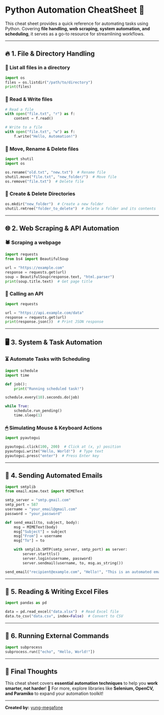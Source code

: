 # Python Automation CheatSheet 🚀

This cheat sheet provides a quick reference for automating tasks using Python. Covering **file handling, web scraping, system automation, and scheduling**, it serves as a go-to resource for streamlining workflows.

---

## 🔥 **1. File & Directory Handling**

### 📂 **List all files in a directory**
```python
import os
files = os.listdir("/path/to/directory")
print(files)
```

### 📝 **Read & Write files**
```python
# Read a file
with open("file.txt", "r") as f:
    content = f.read()

# Write to a file
with open("file.txt", "w") as f:
    f.write("Hello, Automation!")
```

### 🚀 **Move, Rename & Delete files**
```python
import shutil
import os

os.rename("old.txt", "new.txt")  # Rename file
shutil.move("file.txt", "new_folder/")  # Move file
os.remove("file.txt")  # Delete file
```

### 📁 **Create & Delete Directories**
```python
os.mkdir("new_folder")  # Create a new folder
shutil.rmtree("folder_to_delete")  # Delete a folder and its contents
```

---

## 🌐 **2. Web Scraping & API Automation**

### 🕷 **Scraping a webpage**
```python
import requests
from bs4 import BeautifulSoup

url = "https://example.com"
response = requests.get(url)
soup = BeautifulSoup(response.text, "html.parser")
print(soup.title.text)  # Get page title
```

### 📡 **Calling an API**
```python
import requests

url = "https://api.example.com/data"
response = requests.get(url)
print(response.json())  # Print JSON response
```

---

## 🖥 **3. System & Task Automation**

### ⏳ **Automate Tasks with Scheduling**
```python
import schedule
import time

def job():
    print("Running scheduled task!")

schedule.every(10).seconds.do(job)

while True:
    schedule.run_pending()
    time.sleep(1)
```

### 🖱 **Simulating Mouse & Keyboard Actions**
```python
import pyautogui

pyautogui.click(100, 200)  # Click at (x, y) position
pyautogui.write("Hello, World!")  # Type text
pyautogui.press("enter")  # Press Enter key
```

---

## 📧 **4. Sending Automated Emails**
```python
import smtplib
from email.mime.text import MIMEText

smtp_server = "smtp.gmail.com"
smtp_port = 587
username = "your_email@gmail.com"
password = "your_password"

def send_email(to, subject, body):
    msg = MIMEText(body)
    msg["Subject"] = subject
    msg["From"] = username
    msg["To"] = to

    with smtplib.SMTP(smtp_server, smtp_port) as server:
        server.starttls()
        server.login(username, password)
        server.sendmail(username, to, msg.as_string())

send_email("recipient@example.com", "Hello!", "This is an automated email.")
```

---

## 📝 **5. Reading & Writing Excel Files**
```python
import pandas as pd

data = pd.read_excel("data.xlsx")  # Read Excel file
data.to_csv("data.csv", index=False)  # Convert to CSV
```

---

## 🚀 **6. Running External Commands**
```python
import subprocess
subprocess.run(["echo", "Hello, World!"])
```

---

## 🎯 **Final Thoughts**
This cheat sheet covers **essential automation techniques** to help you **work smarter, not harder**! 🚀
For more, explore libraries like **Selenium, OpenCV, and Paramiko** to expand your automation toolkit!

---
**Created by:** [yung-megafone](https://github.com/yung-megafone)
